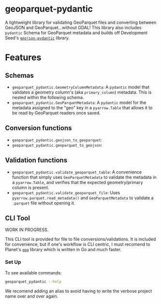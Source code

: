 # geoparquet-pydantic

A lightweight library for validating GeoParquet files and converting between GeoJSON and GeoParquet...without GDAL! 
This library also includes `pydantic` Schema for GeoParquet metadata and builds off Development Seed's 
[`geojson-pydantic`](https://github.com/developmentseed/geojson-pydantic) library.

# Features

## Schemas

* `geoparquet_pydantic.GeometryColumnMetadata`: A `pydantic` model that validates a
geometry column's (aka `primary_column`) metadata. This is nested within the following schema.
* `geoparquet_pydantic.GeoParquetMetadata`: A `pydantic` model for the metadata assigned to the "geo" key in a `pyarrow.Table`
that allows it to be read by GeoParquet readers once saved.

## Conversion functions

* `geoparquet_pydantic.geojson_to_geoparquet`: 
* `geoparquet_pydantic.geoparquet_to_geojson`: 

## Validation functions

* `geoparquet_pydantic.validate_geoparquet_table`: A convenience function that simply uses `GeoParquetMetadata` to validate
the metadata in a `pyarrow.Table`, and verifies that the expected geometry/primary column is present.
* `geoparquet_pydantic.validate_geoparquet_file`: Uses `pyarrow.parquet.read_metadata()` and `GeoParquetMetadata` to validate a `.parquet` file
without opening it.

## CLI Tool

WORK IN PROGRESS.

This CLI tool is provided for file to file conversions/validations. It is included for convenience,
but if one's workflow is CLI centric, I must recomend to Planet's [`gpq`](https://github.com/planetlabs/gpq) library which is written in Go and much faster.

### Set Up

To see available commands:
```bash
geoparquet_pydantic --help
```

We recomend adding an alias to avoid having to write the verbose project name over and over again.


